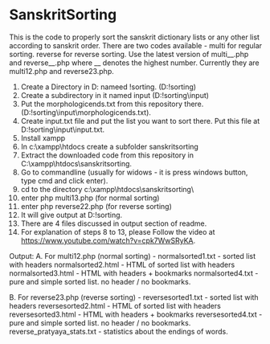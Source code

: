 SanskritSorting
===============

This is the code to properly sort the sanskrit dictionary lists or any other list according to sanskrit order.
There are two codes available - multi for regular sorting. reverse for reverse sorting.
Use the latest version of multi__.php and reverse__.php where __ denotes the highest number.
Currently they are multi12.php and reverse23.php.
1. Create a Directory in D: nameed !sorting. (D:\!sorting)
2. Create a subdirectory in it named input (D:\!sorting\input)
3. Put the morphologicends.txt from this repository there. (D:\!sorting\input\morphologicends.txt).
4. Create input.txt file and put the list you want to sort there. Put this file at D:\!sorting\input\input.txt.
5. Install xampp
6. In c:\xampp\htdocs create a subfolder sanskritsorting
7. Extract the downloaded code from this repository in C:\xampp\htdocs\sanskritsorting.
8. Go to commandline (usually for widows - it is press windows button, type cmd and click enter).
9. cd to the directory c:\xampp\htdocs\sanskritsorting\
10. enter php multi13.php (for normal sorting)
11. enter php reverse22.php (for reverse sorting)
12. It will give output at D:\!sorting.
13. There are 4 files discussed in output section of readme.
14. For explanation of steps 8 to 13, please Follow the video at https://www.youtube.com/watch?v=cpk7WwSRyKA.

Output:
A. For multi12.php (normal sorting) -
normalsorted1.txt - sorted list with headers
normalsorted2.html - HTML of sorted list with headers
normalsorted3.html - HTML with headers + bookmarks
normalsorted4.txt - pure and simple sorted list. no header / no bookmarks.

B. For reverse23.php (reverse sorting) -
reversesorted1.txt - sorted list with headers
reversesorted2.html - HTML of sorted list with headers
reversesorted3.html - HTML with headers + bookmarks
reversesorted4.txt - pure and simple sorted list. no header / no bookmarks.
reverse_pratyaya_stats.txt - statistics about the endings of words.

